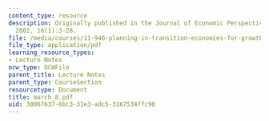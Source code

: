 ```yaml
---
content_type: resource
description: Originally published in the Journal of Economic Perspectives, Winter
  2002, 16(1):3-28.
file: /media/courses/11-946-planning-in-transition-economies-for-growth-and-equity-spring-2004/300676376bc331e3adc53167534ffc90_march_8.pdf
file_type: application/pdf
learning_resource_types:
- Lecture Notes
ocw_type: OCWFile
parent_title: Lecture Notes
parent_type: CourseSection
resourcetype: Document
title: march_8.pdf
uid: 30067637-6bc3-31e3-adc5-3167534ffc90
---
```

